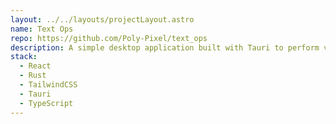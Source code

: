 ```yaml
---
layout: ../../layouts/projectLayout.astro
name: Text Ops
repo: https://github.com/Poly-Pixel/text_ops
description: A simple desktop application built with Tauri to perform various operations on text
stack:
  - React
  - Rust
  - TailwindCSS
  - Tauri
  - TypeScript
---
```


<!--add additonal information about Text Ops-->
